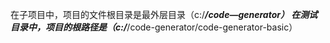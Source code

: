 在子项目中，项目的文件根目录是最外层目录（c:/*****/code—generator）
在测试目录中，项目的根路径是（c:/*****/code-generator/code-generator-basic）